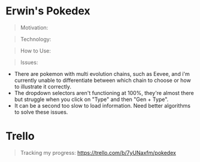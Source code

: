 # Erwin's Pokedex
> Motivation:

> Technology:

> How to Use:

> Issues:
- There are pokemon with multi evolution chains, such as Eevee, and i'm currently unable to differentiate between which chain to choose or how to illustrate it correctly.
- The dropdown selectors aren't functioning at 100%, they're almost there but struggle when you click on "Type" and then "Gen + Type". 
- It can be a second too slow to load information. Need better algorithms to solve these issues.


# Trello
> Tracking my progress:
https://trello.com/b/7yUNaxfm/pokedex